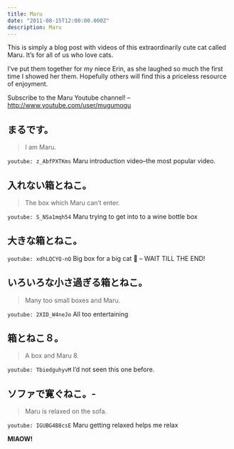 ```yaml
---
title: Maru
date: "2011-08-15T12:00:00.000Z"
description: Maru
---
```


This is simply a blog post with videos of this extraordinarily cute cat called Maru. It’s for all of us who love cats.

I’ve put them together for my niece Erin, as she laughed so much the first time I showed her them. Hopefully others will find this a priceless resource of enjoyment.

Subscribe to the Maru Youtube channel! – http://www.youtube.com/user/mugumogu

## まるです。

> I am Maru.

`youtube: z_AbfPXTKms`
Maru introduction video–the most popular video.

## 入れない箱とねこ。

> The box which Maru can’t enter.

`youtube: S_NSa1mqh54`
Maru trying to get into to a wine bottle box

## 大きな箱とねこ。

`youtube: xdhLQCYQ-nQ`
Big box for a big cat 🙂 – WAIT TILL THE END!

## いろいろな小さ過ぎる箱とねこ。

> Many too small boxes and Maru.

`youtube: 2XID_W4neJo`
All too entertaining

## 箱とねこ８。

> A box and Maru 8.

`youtube: TbiedguhyvM`
I’d not seen this one before.

## ソファで寛ぐねこ。-

> Maru is relaxed on the sofa.

`youtube: IGUBG4B8csE`
Maru getting relaxed helps me relax

**MIAOW!**
